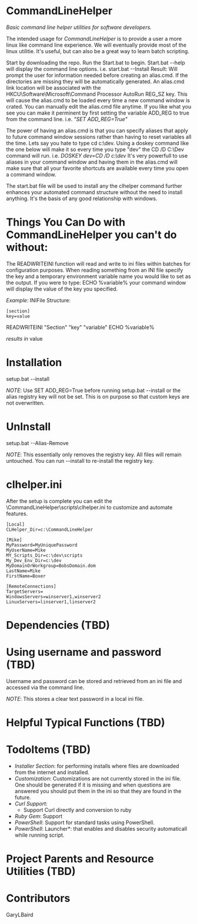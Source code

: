 # CommandLineHelper
*Basic command line helper utilities for software developers.*

The intended usage for *CommandLineHelper* is to provide a user a more linux like command line experience. We will eventually provide most of the linux utilitie. It's useful, but can also be a great way to learn batch scripting.

Start by downloading the repo. Run the Start.bat to begin.
Start.bat --help will display the command line options. 
  i.e. start.bat --Install
  Result: Will prompt the user for information needed before creating an alias.cmd. If the directories are missing they will be automatically generated. An alias.cmd link location will be associated with the HKCU\Software\Microsoft\Command Processor AutoRun REG_SZ key. This will cause the alias.cmd to be loaded every time a new command window is crated. You can manually edit the alias.cmd file anytime.
  If you like what you see you can make it perminent by first setting the variable ADD_REG to true from the command line. 
    i.e. *"SET ADD_REG=True"*

The power of having an alias.cmd is that you can specify aliases that apply to future command window sessions rather than having to reset variables all the time. Lets say you hate to type cd c:\dev\. 
Using a doskey command like the one below will make it so every time you type "dev" the CD /D C:\Dev command will run. 
  i.e. *DOSKEY dev=CD /D c:\dev*
It's very powerfull to use aliases in your command window and having them in the alias.cmd will make sure that all your favorite shortcuts are available every time you open a command window.

The start.bat file will be used to install any the clhelper command further enhances your automated command structure without the need to install anything. It's the basis of any good relationship with windows.

# Things You Can Do with CommandLineHelper you can't do without:
The READWRITEINI function will read and write to ini files within batches for configuration purposes. When reading something from an INI  file specify the key and a temporary environment variable name you would like to set as the output. If you were to type: ECHO %variable% your command window will display the value of the key you specified.

*Example:*
INIFile Structure:
```
[section]
key=value
```

READWRITEINI "Section" "key" "variable"
ECHO %variable%

*results in*
value

# Installation

setup.bat --install

*NOTE*: Use SET ADD_REG=True before running setup.bat --install or the alias registry key will not be set. This is on purpose so that custom keys are not overwritten.

# UnInstall

setup.bat --Alias-Remove

*NOTE*: This essentially only removes the registry key. All files will remain untouched. You can run --install to re-install the registry key. 

# clhelper.ini
After the setup is complete you can edit the \CommandLineHelper\scripts\clhelper.ini to customize and automate features.
```
[Local]
CLHelper_Dir=c:\CommandLineHelper

[Mike]
MyPassword=MyUniquePassword
MyUserName=Mike
MY_Scripts_Dir=c:\dev\scripts
My_Dev_Env_Dir=c:\dev
MyDomainOrWorkgroup=BobsDomain.dom
LastName=Mike
FirstName=Boxer

[RemoteConnections]
TargetServers=
WindowsServers=winserver1,winserver2
LinuxServers=linserver1,linserver2
```
# Dependencies (TBD)


# Using username and password (TBD)

Username and password can be stored and retrieved from an ini file and accessed via the command line. 

*NOTE*: This stores a clear text password in a local ini file. 

# Helpful Typical Functions (TBD)

# TodoItems (TBD)
* *Installer Section*: for performing installs where files are downloaded from the internet and installed.
* *Customization*: Customizations are not currently stored in the ini file. One should be generated if it is missing and when questions are answered you should put them in the ini so that they are found in the future.
* *Curl Support*:
  - Support Curl directly and conversion to ruby
* *Ruby Gem*: Support
* *PowerShell*: Support for standard tasks using PowerShell.
* *PowerShell*: Launcher*: that enables and disables security automaticall while running script.


# Project Parents and Resource Utilities (TBD)

# Contributors

GaryLBaird
